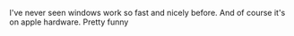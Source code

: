 I've never seen windows work so fast and nicely before. And of course it's on apple hardware. Pretty funny
